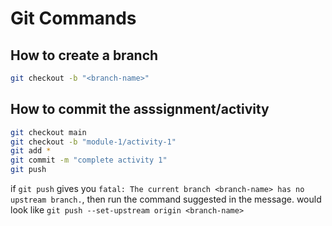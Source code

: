 # Git Commands

## How to create a branch

```bash
git checkout -b "<branch-name>"
```

## How to commit the asssignment/activity

```bash
git checkout main
git checkout -b "module-1/activity-1"
git add *
git commit -m "complete activity 1"
git push
```

if `git push` gives you `fatal: The current branch <branch-name> has no upstream branch.`, then run the command suggested in the message. would look like
`git push --set-upstream origin <branch-name>`

